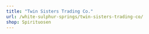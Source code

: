 ```yaml
---
title: "Twin Sisters Trading Co."
url: /white-sulphur-springs/twin-sisters-trading-co/
shop: Spirituosen
---
```


